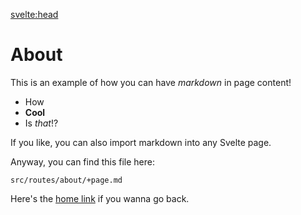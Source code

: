 <svelte:head>
<title>About</title>
</svelte:head>

# About

This is an example of how you can have _markdown_ in page content!

- How
- **Cool**
- Is _that_!?

If you like, you can also import markdown into any Svelte page.

Anyway, you can find this file here:

```
src/routes/about/+page.md
```

Here's the [home link](/) if you wanna go back.
